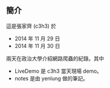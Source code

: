 ## 簡介

這是張家齊 (c3h3) 於

* 2014 年 11 月 29 日
* 2014 年 11 月 30 日

兩天在政治大學介紹網路爬蟲的紀錄。其中

* LiveDemo 是 c3h3 當天現場 demo。
* notes 是由 yenlung 做的筆記。